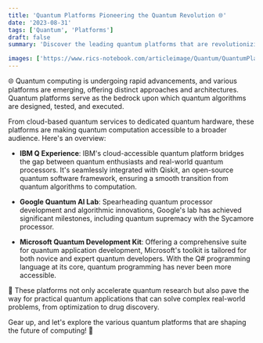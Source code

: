 ```yaml
---
title: 'Quantum Platforms Pioneering the Quantum Revolution 🌐'
date: '2023-08-31'
tags: ['Quantum', 'Platforms']
draft: false
summary: 'Discover the leading quantum platforms that are revolutionizing the world of quantum computing!'

images: ['https://www.rics-notebook.com/articleimage/Quantum/QuantumPlatforms.png']
---
```


🌐 Quantum computing is undergoing rapid advancements, and various platforms are emerging, offering distinct approaches and architectures. Quantum platforms serve as the bedrock upon which quantum algorithms are designed, tested, and executed.

From cloud-based quantum services to dedicated quantum hardware, these platforms are making quantum computation accessible to a broader audience. Here's an overview:

- **IBM Q Experience**: IBM's cloud-accessible quantum platform bridges the gap between quantum enthusiasts and real-world quantum processors. It's seamlessly integrated with Qiskit, an open-source quantum software framework, ensuring a smooth transition from quantum algorithms to computation.

- **Google Quantum AI Lab**: Spearheading quantum processor development and algorithmic innovations, Google's lab has achieved significant milestones, including quantum supremacy with the Sycamore processor.

- **Microsoft Quantum Development Kit**: Offering a comprehensive suite for quantum application development, Microsoft's toolkit is tailored for both novice and expert quantum developers. With the Q# programming language at its core, quantum programming has never been more accessible.

🚀 These platforms not only accelerate quantum research but also pave the way for practical quantum applications that can solve complex real-world problems, from optimization to drug discovery.

Gear up, and let's explore the various quantum platforms that are shaping the future of computing! 🌌
